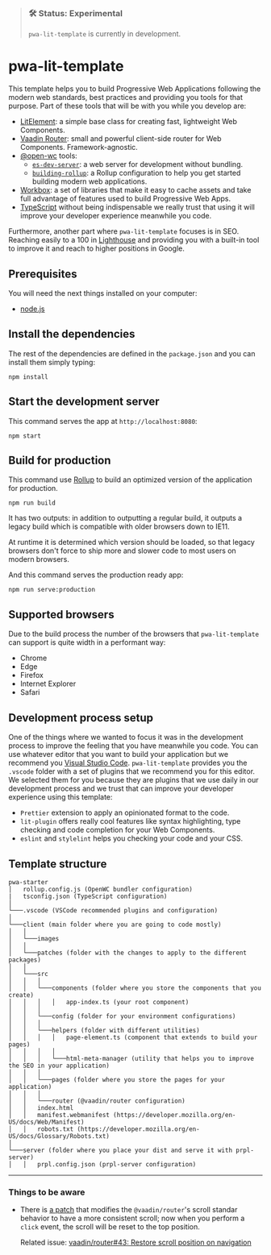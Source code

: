 > ### 🛠 Status: Experimental
>
> `pwa-lit-template` is currently in development.

# pwa-lit-template

This template helps you to build Progressive Web Applications following the modern web standards, best practices and providing you tools for that purpose. Part of these tools that will be with you while you develop are:

- [LitElement](https://lit-element.polymer-project.org): a simple base class for creating fast, lightweight Web Components.
- [Vaadin Router](https://vaadin.com/router): small and powerful client-side router for Web Components. Framework-agnostic.
- [@open-wc](https://open-wc.org) tools:
  - [`es-dev-server`](https://open-wc.org/developing/es-dev-server.html): a web server for development without bundling.
  - [`building-rollup`](https://open-wc.org/building/building-rollup.html): a Rollup configuration to help you get started building modern web applications.
- [Workbox](https://developers.google.com/web/tools/workbox): a set of libraries that make it easy to cache assets and take full advantage of features used to build Progressive Web Apps.
- [TypeScript](https://www.typescriptlang.org/) without being indispensable we really trust that using it will improve your developer experience meanwhile you code.

Furthermore, another part where `pwa-lit-template` focuses is in SEO. Reaching easily to a 100 in [Lighthouse](https://web.dev/measure/) and providing you with a built-in tool to improve it and reach to higher positions in Google.

## Prerequisites

You will need the next things installed on your computer:

- [node.js](https://nodejs.org)

## Install the dependencies

The rest of the dependencies are defined in the `package.json` and you can install them simply typing:

    npm install

## Start the development server

This command serves the app at `http://localhost:8080`:

    npm start

## Build for production

This command use [Rollup](https://github.com/rollup/rollup) to build an optimized version of the application for production.

    npm run build

It has two outputs: in addition to outputting a regular build, it outputs a legacy build which is compatible with older browsers down to IE11.

At runtime it is determined which version should be loaded, so that legacy browsers don't force to ship more and slower code to most users on modern browsers.

And this command serves the production ready app:

    npm run serve:production

## Supported browsers

Due to the build process the number of the browsers that `pwa-lit-template` can support is quite width in a performant way:

- Chrome
- Edge
- Firefox
- Internet Explorer
- Safari

## Development process setup

One of the things where we wanted to focus it was in the development process to improve the feeling that you have meanwhile you code. You can use whatever editor that you want to build your application but we recommend you [Visual Studio Code](https://code.visualstudio.com/). `pwa-lit-template` provides you the `.vscode` folder with a set of plugins that we recommend you for this editor. We selected them for you because they are plugins that we use daily in our development process and we trust that can improve your developer experience using this template:

- `Prettier` extension to apply an opinionated format to the code.
- `lit-plugin` offers really cool features like syntax highlighting, type checking and code completion for your Web Components.
- `eslint` and `stylelint` helps you checking your code and your CSS.

## Template structure

```
pwa-starter
│   rollup.config.js (OpenWC bundler configuration)
|   tsconfig.json (TypeScript configuration)
│
└───.vscode (VSCode recommended plugins and configuration)
│
└───client (main folder where you are going to code mostly)
│   │
│   └───images
│   │
│   └───patches (folder with the changes to apply to the different packages)
│   │
│   └───src
│   │   │
│   │   └───components (folder where you store the components that you create)
│   │   │   │   app-index.ts (your root component)
│   │   │
│   │   └───config (folder for your environment configurations)
│   │   │
│   │   └───helpers (folder with different utilities)
│   │   │   │   page-element.ts (component that extends to build your pages)
│   │   │   │
│   │   │   └───html-meta-manager (utility that helps you to improve the SEO in your application)
│   │   │
│   │   └───pages (folder where you store the pages for your application)
│   │   │
│   │   └───router (@vaadin/router configuration)
│   │   index.html
│   │   manifest.webmanifest (https://developer.mozilla.org/en-US/docs/Web/Manifest)
│   │   robots.txt (https://developer.mozilla.org/en-US/docs/Glossary/Robots.txt)
│
└───server (folder where you place your dist and serve it with prpl-server)
│   │   prpl.config.json (prpl-server configuration)
```

---

### Things to be aware

- There is [a patch](client/patches/@vaadin+router+1.7.2.patch) that modifies the `@vaadin/router`'s scroll standar behavior to have a more consistent scroll; now when you perform a `click` event, the scroll will be reset to the top position.

  Related issue: [vaadin/router#43: Restore scroll position on navigation](https://github.com/vaadin/vaadin-router/issues/43)
